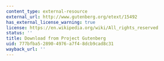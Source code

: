 ```yaml
---
content_type: external-resource
external_url: http://www.gutenberg.org/etext/15492
has_external_license_warning: true
license: https://en.wikipedia.org/wiki/All_rights_reserved
status: ''
title: Download from Project Gutenberg
uid: 777bfba5-2890-4976-a7f4-8dcb9cad8c31
wayback_url: ''
---
```


